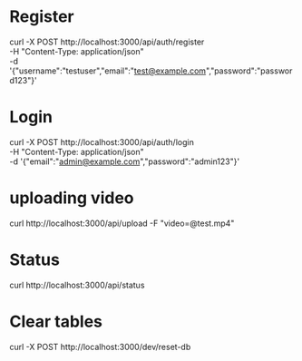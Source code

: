 # Register
curl -X POST http://localhost:3000/api/auth/register \
-H "Content-Type: application/json" \
-d '{"username":"testuser","email":"test@example.com","password":"password123"}'
# Login
curl -X POST http://localhost:3000/api/auth/login \
-H "Content-Type: application/json" \
-d '{"email":"admin@example.com","password":"admin123"}'

# uploading video
curl http://localhost:3000/api/upload -F "video=@test.mp4"

# Status
curl http://localhost:3000/api/status

# Clear tables
curl -X POST http://localhost:3000/dev/reset-db
